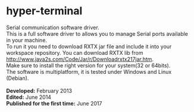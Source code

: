 # hyper-terminal
Serial communication software driver.<br>
This is a full software driver to allows you to manage Serial ports available in your machine.<br>
To run it you need to download RXTX jar file and include it into your workspace repository. You can download RXTX lib from http://www.java2s.com/Code/Jar/r/Downloadrxtx217jar.htm. <br>
Make sure to install the right version for your system(32 or 64bits). <br>
The software is multiplatform, it is tested under Windows and Linux (Debian).
<br>
<br>
<b>Developed:</b> February 2013
<br>
<b>Edited:</b> June 2014
<br>
<b>Published for the first time:</b> June 2017
